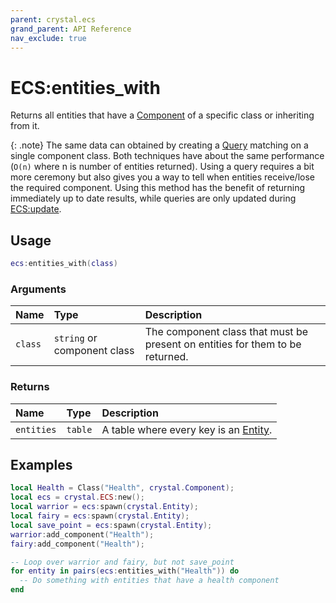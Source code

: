 ```yaml
---
parent: crystal.ecs
grand_parent: API Reference
nav_exclude: true
---
```


# ECS:entities_with

Returns all entities that have a [Component](component) of a specific class or inheriting from it.

{: .note}
The same data can obtained by creating a [Query](query) matching on a single component class. Both techniques have about the same performance (`O(n)` where n is number of entities returned). Using a query requires a bit more ceremony but also gives you a way to tell when entities receive/lose the required component. Using this method has the benefit of returning immediately up to date results, while queries are only updated during [ECS:update](ecs_update).

## Usage

```lua
ecs:entities_with(class)
```

### Arguments

| Name    | Type                        | Description                                                                   |
| :------ | :-------------------------- | :---------------------------------------------------------------------------- |
| `class` | `string` or component class | The component class that must be present on entities for them to be returned. |

### Returns

| Name       | Type    | Description                                     |
| :--------- | :------ | :---------------------------------------------- |
| `entities` | `table` | A table where every key is an [Entity](entity). |

## Examples

```lua
local Health = Class("Health", crystal.Component);
local ecs = crystal.ECS:new();
local warrior = ecs:spawn(crystal.Entity);
local fairy = ecs:spawn(crystal.Entity);
local save_point = ecs:spawn(crystal.Entity);
warrior:add_component("Health");
fairy:add_component("Health");

-- Loop over warrior and fairy, but not save_point
for entity in pairs(ecs:entities_with("Health")) do
  -- Do something with entities that have a health component
end
```
